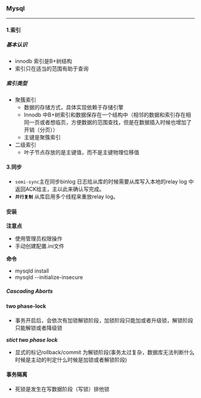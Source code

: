 ### Mysql

------

#### 1.索引

##### 基本认识

* innodb 索引是B+树结构
* 索引只在适当的范围有助于查询

##### 索引类型

* 聚簇索引
  * 数据的存储方式，具体实现依赖于存储引擎
  * Innodb 中B+树索引和数据保存在一个结构中（相邻的数据和索引存在相同一页或者想临页，方便数据的范围查找，但是在数据插入时候也增加了开销（分页））
  * 主键是聚簇索引
* 二级索引
  * 叶子节点存放的是主键值，而不是主键物理位移值

#### 3.同步

* `semi-sync`主在同步binlog 日志给从库的时候需要从库写入本地的relay log 中返回ACK给主，主以此来确认写完成。
* **`并行复制`** 从库启用多个线程来重放relay log。

#### 安装

**注意点**

* 使用管理员权限操作
* 手动创建配置.ini文件

**命令**

* mysqld install
* mysqld --initialize-insecure

##### Cascading Aborts

#### two phase-lock

- 事务开启后，会依次有加锁解锁阶段，加锁阶段只能加或者升级锁，解锁阶段只能解锁或者降级锁

***stict two phase lock***

- 显式的标记rollback/commit 为解锁阶段(事务太过复杂，数据库无法判断什么时候是主动的判定什么时候是加锁或者解锁阶段)

#### 事务隔离

- 死锁是发生在写数据阶段（写锁）排他锁

